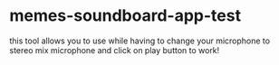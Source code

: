 # memes-soundboard-app-test
this tool allows you to use while having to change your microphone to stereo mix microphone and click on play button to work!
